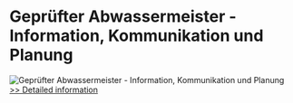 # Geprüfter Abwassermeister - Information, Kommunikation und Planung
![Geprüfter Abwassermeister - Information, Kommunikation und Planung](https://mycommerce.akamaized.net/api/pimages/P300579752/BIG/300579752.JPG)
[>> Detailed information](https://secure.shareit.com/shareit/product.html?productid=300579752&affiliateid=200057808)